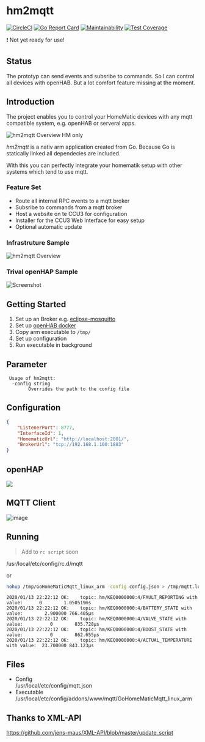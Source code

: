 # hm2mqtt

[![CircleCI](https://circleci.com/gh/dhcgn/hm2mqtt.svg?style=svg)](https://circleci.com/gh/dhcgn/hm2mqtt)
[![Go Report Card](https://goreportcard.com/badge/github.com/dhcgn/hm2mqtt)](https://goreportcard.com/report/github.com/dhcgn/hm2mqtt)
[![Maintainability](https://api.codeclimate.com/v1/badges/b5dcdb24ef1e6237d397/maintainability)](https://codeclimate.com/github/dhcgn/hm2mqtt/maintainability)
[![Test Coverage](https://api.codeclimate.com/v1/badges/b5dcdb24ef1e6237d397/test_coverage)](https://codeclimate.com/github/dhcgn/hm2mqtt/test_coverage)

:exclamation: Not yet ready for use!

## Status

The prototyp can send events and subsribe to commands. So I can control all devices with openHAB. But a lot comfort feature missing at the moment. 

## Introduction

The project enables you to control your HomeMatic devices with any mqtt compatible system, e.g. openHAB or serveral apps.

![hm2mqtt Overview HM only](docs/images/hm2mqtt%20-%20Overview%20HM%20only.jpg)

*hm2mqtt* is a nativ arm application created from Go. Because Go is statically linked all dependecies are included.

With this you can perfectly integrate your homematik setup with other systems which tend to use mqtt.

### Feature Set

- Route all internal RPC events to a mqtt broker
- Subsribe to commands from a mqtt broker
- Host a website on te CCU3 for configuration
- Installer for the CCU3 Web Interface for easy setup
- Optional automatic update

### Infrastruture Sample

![hm2mqtt Overview](docs/images/hm2mqtt%20-%20Overview.jpg)

### Trival openHAP Sample

![Screenshot](https://i.ibb.co/PWphmXK/screenshot.png")

## Getting Started

1. Set up an Broker e.g. [eclipse-mosquitto](https://registry.hub.docker.com/_/eclipse-mosquitto/)
1. Set up [openHAB docker](https://registry.hub.docker.com/r/openhab/openhab)
1. Copy arm executable to `/tmp/`
1. Set up configuration
1. Run executable in background

## Parameter

```plain
 Usage of hm2mqtt:
  -config string
        Overrides the path to the config file
```

## Configuration

```json
{
    "ListenerPort": 8777,
    "InterfaceId": 1,
    "HomematicUrl": "http://localhost:2001/",
    "BrokerUrl": "tcp://192.168.1.100:1883"
}
```

## openHAP

![](https://user-images.githubusercontent.com/6566207/107683288-aba23180-6ca1-11eb-8da5-2bf80df1f850.png)

## MQTT Client

![image](https://user-images.githubusercontent.com/6566207/106018455-d1381400-60c1-11eb-8201-16bcfb69bdab.png)


## Running

> Add to `rc script` soon

/usr/local/etc/config/rc.d/mqtt

or

```bash
nohup /tmp/GoHomeMaticMqtt_linux_arm -config config.json > /tmp/mqtt.log &
```

```
2020/01/13 22:22:12 OK:    topic: hm/KEQ0000000:4/FAULT_REPORTING with value:      0        1.050519ms
2020/01/13 22:22:12 OK:    topic: hm/KEQ0000000:4/BATTERY_STATE with value:        2.900000 766.405µs
2020/01/13 22:22:12 OK:    topic: hm/KEQ0000000:4/VALVE_STATE with value:          0        835.728µs
2020/01/13 22:22:12 OK:    topic: hm/KEQ0000000:4/BOOST_STATE with value:          0        862.655µs
2020/01/13 22:22:12 OK:    topic: hm/KEQ0000000:4/ACTUAL_TEMPERATURE with value:  23.700000 843.123µs
```

## Files

- Config  
  /usr/local/etc/config/mqtt.json
- Executable  
  /usr/local/etc/config/addons/www/mqtt/GoHomeMaticMqtt_linux_arm

## Thanks to XML-API

https://github.com/jens-maus/XML-API/blob/master/update_script
